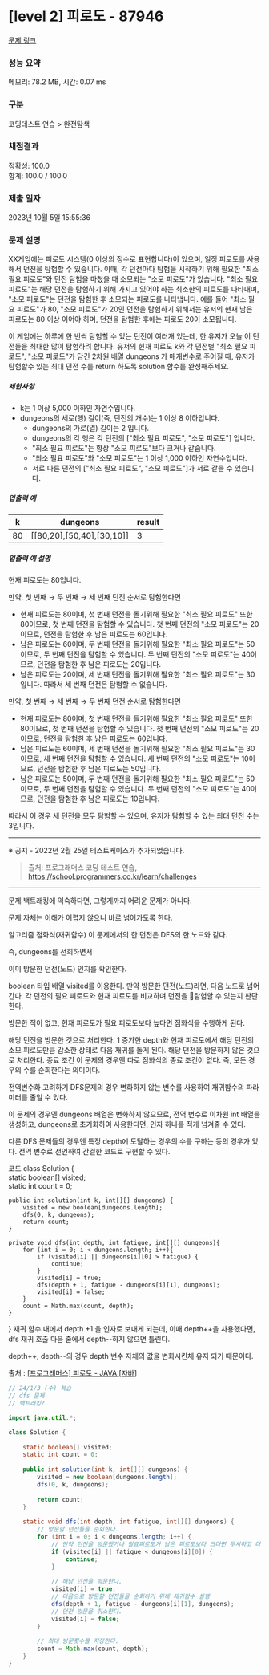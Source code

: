 # [level 2] 피로도 - 87946 

[문제 링크](https://school.programmers.co.kr/learn/courses/30/lessons/87946) 

### 성능 요약

메모리: 78.2 MB, 시간: 0.07 ms

### 구분

코딩테스트 연습 > 완전탐색

### 채점결과

정확성: 100.0<br/>합계: 100.0 / 100.0

### 제출 일자

2023년 10월 5일 15:55:36

### 문제 설명

<p>XX게임에는 피로도 시스템(0 이상의 정수로 표현합니다)이 있으며, 일정 피로도를 사용해서 던전을 탐험할 수 있습니다. 이때, 각 던전마다 탐험을 시작하기 위해 필요한 "최소 필요 피로도"와 던전 탐험을 마쳤을 때 소모되는 "소모 피로도"가 있습니다. "최소 필요 피로도"는 해당 던전을 탐험하기 위해 가지고 있어야 하는 최소한의 피로도를 나타내며, "소모 피로도"는 던전을 탐험한 후 소모되는 피로도를 나타냅니다. 예를 들어 "최소 필요 피로도"가 80, "소모 피로도"가 20인 던전을 탐험하기 위해서는 유저의 현재 남은 피로도는 80 이상 이어야 하며, 던전을 탐험한 후에는 피로도 20이 소모됩니다.</p>

<p>이 게임에는 하루에 한 번씩 탐험할 수 있는 던전이 여러개 있는데, 한 유저가 오늘 이 던전들을 최대한 많이 탐험하려 합니다. 유저의 현재 피로도 k와 각 던전별 "최소 필요 피로도", "소모 피로도"가 담긴 2차원 배열 dungeons 가 매개변수로 주어질 때, 유저가 탐험할수 있는 최대 던전 수를 return 하도록 solution 함수를 완성해주세요.</p>

<h5>제한사항</h5>

<ul>
<li>k는 1 이상 5,000 이하인 자연수입니다.</li>
<li>dungeons의 세로(행) 길이(즉, 던전의 개수)는 1 이상 8 이하입니다.

<ul>
<li>dungeons의 가로(열) 길이는 2 입니다.</li>
<li>dungeons의 각 행은 각 던전의 ["최소 필요 피로도", "소모 피로도"] 입니다.</li>
<li>"최소 필요 피로도"는 항상 "소모 피로도"보다 크거나 같습니다.</li>
<li>"최소 필요 피로도"와 "소모 피로도"는 1 이상 1,000 이하인 자연수입니다.</li>
<li>서로 다른 던전의 ["최소 필요 피로도", "소모 피로도"]가 서로 같을 수 있습니다. </li>
</ul></li>
</ul>

<h5>입출력 예</h5>
<table class="table">
        <thead><tr>
<th>k</th>
<th>dungeons</th>
<th>result</th>
</tr>
</thead>
        <tbody><tr>
<td>80</td>
<td>[[80,20],[50,40],[30,10]]</td>
<td>3</td>
</tr>
</tbody>
      </table>
<h5>입출력 예 설명</h5>

<p>현재 피로도는 80입니다.</p>

<p>만약, 첫 번째 → 두 번째 → 세 번째 던전 순서로 탐험한다면</p>

<ul>
<li>현재 피로도는 80이며, 첫 번째 던전을 돌기위해 필요한 "최소 필요 피로도" 또한 80이므로, 첫 번째 던전을 탐험할 수 있습니다. 첫 번째 던전의 "소모 피로도"는 20이므로, 던전을 탐험한 후 남은 피로도는 60입니다.</li>
<li>남은 피로도는 60이며, 두 번째 던전을 돌기위해 필요한 "최소 필요 피로도"는 50이므로, 두 번째 던전을 탐험할 수 있습니다. 두 번째 던전의 "소모 피로도"는 40이므로, 던전을 탐험한 후 남은 피로도는 20입니다.</li>
<li>남은 피로도는 20이며, 세 번째 던전을 돌기위해 필요한 "최소 필요 피로도"는 30입니다. 따라서 세 번째 던전은 탐험할 수 없습니다.</li>
</ul>

<p>만약, 첫 번째 → 세 번째 → 두 번째 던전 순서로 탐험한다면</p>

<ul>
<li>현재 피로도는 80이며, 첫 번째 던전을 돌기위해 필요한 "최소 필요 피로도" 또한 80이므로, 첫 번째 던전을 탐험할 수 있습니다. 첫 번째 던전의 "소모 피로도"는 20이므로, 던전을 탐험한 후 남은 피로도는 60입니다.</li>
<li>남은 피로도는 60이며, 세 번째 던전을 돌기위해 필요한 "최소 필요 피로도"는 30이므로, 세 번째 던전을 탐험할 수 있습니다. 세 번째 던전의 "소모 피로도"는 10이므로, 던전을 탐험한 후 남은 피로도는 50입니다.</li>
<li>남은 피로도는 50이며, 두 번째 던전을 돌기위해 필요한 "최소 필요 피로도"는 50이므로, 두 번째 던전을 탐험할 수 있습니다. 두 번째 던전의 "소모 피로도"는 40이므로, 던전을 탐험한 후 남은 피로도는 10입니다.</li>
</ul>

<p>따라서 이 경우 세 던전을 모두 탐험할 수 있으며, 유저가 탐험할 수 있는 최대 던전 수는 3입니다.</p>

<hr>

<p>※ 공지 - 2022년 2월 25일 테스트케이스가 추가되었습니다.</p>


> 출처: 프로그래머스 코딩 테스트 연습, https://school.programmers.co.kr/learn/challenges

---

문제
백트래킹에 익숙하다면, 그렇게까지 어려운 문제가 아니다.

문제 자체는 이해가 어렵지 않으니 바로 넘어가도록 한다.

알고리즘
점화식(재귀함수)
이 문제에서의 한 던전은 DFS의 한 노드와 같다.

즉, dungeons를 선회하면서

이미 방문한 던전(노드) 인지를 확인한다.

boolean 타입 배열 visited를 이용한다.
만약 방문한 던전(노드)라면, 다음 노드로 넘어간다.
각 던전의 필요 피로도와 현재 피로도를 비교하며 던전을 탐험할 수 있는지 판단한다.

방문한 적이 없고, 현재 피로도가 필요 피로도보다 높다면 점화식을 수행하게 된다.

해당 던전을 방문한 것으로 처리한다.
1 증가한 depth와 현재 피로도에서 해당 던전의 소모 피로도만큼 감소한 상태로 다음 재귀를 돌게 된다.
해당 던전을 방문하지 않은 것으로 처리한다.
종료 조건
이 문제의 경우엔 따로 점화식의 종료 조건이 없다. 즉, 모든 경우의 수를 순회한다는 의미이다.

전역변수화 고려하기
DFS문제의 경우 변화하지 않는 변수를 사용하여 재귀함수의 파라미터를 줄일 수 있다.

이 문제의 경우엔 dungeons 배열은 변화하지 않으므로, 전역 변수로 이차원 int 배열을 생성하고, dungeons로 초기화하여 사용한다면, 인자 하나를 적게 넘겨줄 수 있다.

다른 DFS 문제들의 경우엔 특정 depth에 도달하는 경우의 수를 구하는 등의 경우가 있다. 전역 변수로 선언하여 간결한 코드로 구현할 수 있다.

코드
class Solution {  
    static boolean[] visited;  
    static int count = 0;  
  
    public int solution(int k, int[][] dungeons) {  
        visited = new boolean[dungeons.length];  
        dfs(0, k, dungeons);  
        return count;  
    }  
      
    private void dfs(int depth, int fatigue, int[][] dungeons){  
        for (int i = 0; i < dungeons.length; i++){  
            if (visited[i] || dungeons[i][0] > fatigue) {  
                continue;  
            }  
            visited[i] = true;  
            dfs(depth + 1, fatigue - dungeons[i][1], dungeons);  
            visited[i] = false;  
        }  
        count = Math.max(count, depth);  
    }  
}
재귀 함수 내에서 depth +1 을 인자로 보내게 되는데, 이때 depth++을 사용했다면, dfs 재귀 호출 다음 줄에서 depth--하지 않으면 틀린다.

depth++, depth--의 경우 depth 변수 자체의 값을 변화시킨채 유지 되기 때문이다.

출처 : [[프로그래머스] 피로도 - JAVA [자바]](https://velog.io/@doxxx93/practice-kit-brute-force-2)

```java
// 24/1/3 (수) 복습
// dfs 문제
// 백트래킹?

import java.util.*;

class Solution {
    
    static boolean[] visited;
    static int count = 0;
    
    public int solution(int k, int[][] dungeons) {
        visited = new boolean[dungeons.length];
        dfs(0, k, dungeons);
        
        return count;
    }
    
    static void dfs(int depth, int fatigue, int[][] dungeons) {
        // 방문할 던전들을 순회한다.
        for (int i = 0; i < dungeons.length; i++) {
            // 만약 던전을 방문했거나 필요피로도가 남은 피로도보다 크다면 무시하고 다음 던전을 탐색한다.
            if (visited[i] || fatigue < dungeons[i][0]) {
                continue;
            }
            
            // 해당 던전을 방문한다.
            visited[i] = true;
            // 다음으로 방문할 던전들을 순회하기 위해 재귀함수 실행
            dfs(depth + 1, fatigue - dungeons[i][1], dungeons);
            // 던전 방문을 취소한다.
            visited[i] = false;
        }
        
        // 최대 방문횟수를 저장한다.
        count = Math.max(count, depth);
    }
}
```
